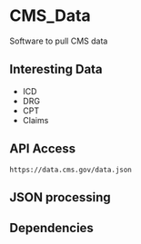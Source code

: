 # CMS_Data
Software to pull CMS data

## Interesting Data
* ICD
* DRG
* CPT
* Claims

## API Access
`https://data.cms.gov/data.json`





## JSON processing






## Dependencies








